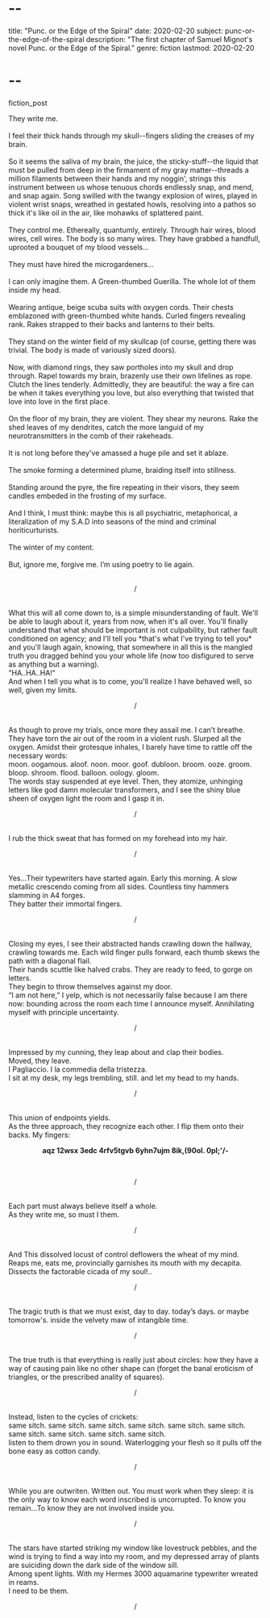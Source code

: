 # --
title: "Punc. or the Edge of the Spiral"
date: 2020-02-20
subject: punc-or-the-edge-of-the-spiral
description: "The first chapter of Samuel Mignot's novel Punc. or the Edge of the Spiral."
genre: fiction
lastmod: 2020-02-20
# --

fiction_post

They write me.  
<br />
I feel their thick hands through my skull--fingers sliding the creases of my brain.  
<br />
So it seems the saliva of my brain, the juice, the sticky-stuff--the liquid that must be pulled from deep in the firmament of my gray matter--threads a million filaments between their hands and my noggin', strings this instrument between us whose tenuous chords endlessly snap, and mend, and snap again. Song swilled with the twangy explosion of wires, played in violent wrist snaps, wreathed in gestated howls, resolving into a pathos so thick it's like oil in the air, like mohawks of splattered paint.  
<br />
They control me. Ethereally, quantumly, entirely. Through hair wires, blood wires, cell wires. The body is so many wires. They have grabbed a handfull, uprooted a bouquet of my blood vessels...  
<br />
They must have hired the microgardeners...  
<br />
I can only imagine them. A Green-thumbed Guerilla. The whole lot of them inside my head.  
<br />
Wearing antique, beige scuba suits with oxygen cords. Their chests emblazoned with green-thumbed white hands. Curled fingers revealing rank. Rakes strapped to their backs and lanterns to their belts.  
<br />
They stand on the winter field of my skullcap (of course, getting there was trivial. The body is made of variously sized doors).  
<br />
Now, with diamond rings, they saw portholes into my skull and drop through. Rapel towards my brain, brazenly use their own lifelines as rope. Clutch the lines tenderly. Admittedly, they are beautiful: the way a fire can be when it takes everything you love, but also everything that twisted that love into love in the first place.  
<br />
On the floor of my brain, they are violent. They shear my neurons. Rake the shed leaves of my dendrites, catch the more languid of my neurotransmitters in the comb of their rakeheads.  
<br />
It is not long before they've amassed a huge pile and set it ablaze.  
<br />
The smoke forming a determined plume, braiding itself into stillness.  
<br />
Standing around the pyre, the fire repeating in their visors, they seem candles embeded in the frosting of my surface.  
<br />
And I think, I must think: maybe this is all psychiatric, metaphorical, a literalization of my S.A.D into seasons of the mind and criminal horiticurturists.  
<br />
The winter of my content.  
<br />
But, ignore me, forgive me. I’m using poetry to lie again.  
<br />
<p align="center">/</p>
<br />
What this will all come down to, is a simple misunderstanding of fault. We'll be able to laugh about it, years from now, when it's all over. You'll finally understand that what should be important is not culpability, but rather fault conditioned on agency; and I'll tell you *that's what I've trying to tell you* and you'll laugh again, knowing, that somewhere in all this is the mangled truth you dragged behind you your whole life (now too disfigured to serve as anything but a warning).  
<br />
"HA..HA..HA!"  
<br />
And when I tell you what is to come, you'll realize I have behaved well, so well, given my limits.  
<br/>
<p align="center">/</p>
<br/>
As though to prove my trials, once more they assail me. I can’t breathe. They have torn the air out of the room in a violent rush. Slurped all the oxygen. Amidst their grotesque inhales, I barely have time to rattle off the necessary words:  
<br/>
moon. oogamous. aloof. noon. moor. goof. dubloon. broom. ooze. groom. bloop. shroom. flood. balloon. oology. gloom.  
<br/>
The words stay suspended at eye level. Then, they atomize, unhinging letters like god damn molecular transformers, and I see the shiny blue sheen of oxygen light the room and I gasp it in.  
<br/>
<p align="center">/</p>
<br/>
I rub the thick sweat that has formed on my forehead into my hair.  
<br/>
<p align="center">/</p>
<br/>
Yes...Their typewriters have started again. Early this morning. A slow metallic crescendo coming from all sides. Countless tiny hammers slamming in A4 forges.  
<br/>
They batter their immortal fingers.  
<br/>
<p align="center">/</p>
<br/>
Closing my eyes, I see their abstracted hands crawling down the hallway, crawling towards me. Each wild finger pulls forward, each thumb skews the path with a diagonal flail.  
<br/>
Their hands scuttle like halved crabs. They are ready to feed, to gorge on letters.  
<br/>
They begin to throw themselves against my door.  
<br/>
“I am not here,” I yelp, which is not necessarily false because I am there now: bounding across the room each time I announce myself. Annihilating myself with principle uncertainty.  
<br/>
<p align="center">/</p>
<br/>
Impressed by my cunning, they leap about and clap their bodies.  
<br/>
Moved, they leave.  
<br/>
I Pagliaccio. I la commedia della tristezza.  
<br/>
I sit at my desk, my legs trembling, still.  
and let my head to my hands.  
<br/>
<p align="center">/</p>
<br/>
This union of endpoints yields.  
<br/>
As the three approach, they recognize each other. I flip them onto their backs. My fingers:  
<br/>
<p align="center"><b>aqz   12wsx   3edc   4rfv5tgvb   6yhn7ujm   8ik,(90ol.   0pl;'/-</b></p>
<br/>
<p align="center">/</p>
<br/>
Each part must always believe itself a whole.  
<br/>
As they write me, so must I them.  
<br/>
<p align="center">/</p>
<br/>
And This dissolved locust of control deflowers the wheat of my mind.  
<br/>
Reaps me, eats me, provincially garnishes its mouth with my decapita.  
<br/>
Dissects the factorable cicada of my soul!..  
<br/>
<p align="center">/</p>
<br/>
The tragic truth is that we must exist, day to day. today’s days. or maybe tomorrow's. inside the velvety maw of intangible time.  
<br/>
<p align="center">/</p>
<br/>
The true truth is that everything is really just about circles: how they have a way of causing pain like no other shape can (forget the banal eroticism of triangles, or the prescribed anality of squares).  
<br/>
<p align="center">/</p>
<br/>
Instead, listen to the cycles of crickets:  
<br/>
same sitch. same sitch. same sitch. same sitch. same sitch. same sitch. same sitch. same sitch. same sitch. same sitch.  
<br/>
listen to them drown you in sound. Waterlogging your flesh so it pulls off the bone easy as cotton candy.  
<br/>
<p align="center">/</p>
<br/>
While you are outwriten. Written out. You must work when they sleep: it is the only way to know each word inscribed is uncorrupted. To know you remain...To know they are not involved inside you.  
<br/>
<p align="center">/</p>
<br/>
The stars have started striking my window like lovestruck pebbles, and the wind is trying to find a way into my room, and my depressed array of plants are suiciding down the dark side of the window sill.  
<br/>
Among spent lights. With my Hermes 3000 aquamarine typewriter wreated in reams.  
<br/>
I need to be them.  
<br/>
<p align="center">/</p>
